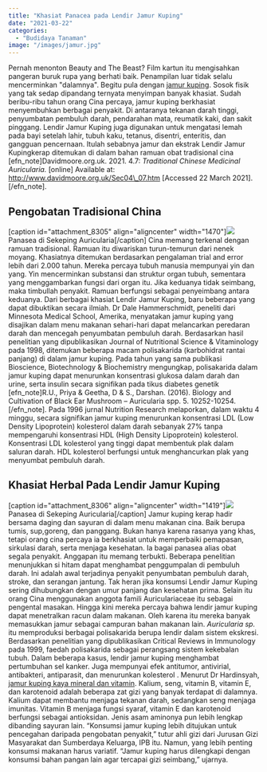 ```yaml
---
title: "Khasiat Panacea pada Lendir Jamur Kuping"
date: "2021-03-22"
categories: 
  - "Budidaya Tanaman"
image: "/images/jamur.jpg"
---
```


Pernah menonton Beauty and The Beast? Film kartun itu mengisahkan pangeran buruk rupa yang berhati baik. Penampilan luar tidak selalu mencerminkan "dalamnya". Begitu pula dengan [jamur kuping](http://www.mushroomnutrition.com/auricularia-auricula). Sosok fisik yang tak sedap dipandang ternyata menyimpan banyak khasiat. Sudah beribu-ribu tahun orang Cina percaya, jamur kuping berkhasiat menyembuhkan berbagai penyakit. Di antaranya tekanan darah tinggi, penyumbatan pembuluh darah, pendarahan mata, reumatik kaki, dan sakit pinggang. Lendir Jamur Kuping juga digunakan untuk mengatasi lemah pada bayi setelah lahir, tubuh kaku, tetanus, disentri, enteritis, dan gangguan pencernaan. Itulah sebabnya jamur dan ekstrak Lendir Jamur Kupingkerap ditemukan di dalam bahan ramuan obat tradisional cina \[efn\_note\]Davidmoore.org.uk. 2021. 4.7: _Traditional Chinese Medicinal Auricularia._ \[online\] Available at: <http://www.davidmoore.org.uk/Sec04\_07.htm> \[Accessed 22 March 2021\].\[/efn\_note\].

## Pengobatan Tradisional China

\[caption id="attachment\_8305" align="aligncenter" width="1470"\][![](/images/jamurkuping.jpg)](http://localhost/mitra/wp-content/uploads/2021/03/jamurkuping.jpg) Panasea di Sekeping Auricularia\[/caption\] Cina memang terkenal dengan ramuan tradisional. Ramuan itu diwariskan turun-temurun dari nenek moyang. Khasiatnya ditemukan berdasarkan pengalaman trial and error lebih dari 2.000 tahun. Mereka percaya tubuh manusia mempunyai yin dan yang. Yin mencerminkan substansi dan struktur organ tubuh, sementara yang menggambarkan fungsi dari organ itu. Jika keduanya tidak seimbang, maka timbullah penyakit. Ramuan berfungsi sebagai penyeimbang antara keduanya. Dari berbagai khasiat Lendir Jamur Kuping, baru beberapa yang dapat dibuktikan secara ilmiah. Dr Dale Hammerschmidt, peneliti dari Minnesota Medical School, Amerika, menyatakan jamur kuping yang disajikan dalam menu makanan sehari-hari dapat melancarkan peredaran darah dan mencegah penyumbatan pembuluh darah. Berdasarkan hasil penelitian yang dipublikasikan Journal of Nutritional Science & Vitaminology pada 1998, ditemukan beberapa macam polisakarida (karbohidrat rantai panjang) di dalam jamur kuping. Pada tahun yang sama publikasi Bioscience, Biotechnology & Biochemistry mengungkap, polisakarida dalam jamur kuping dapat menurunkan konsentrasi glukosa dalam darah dan urine, serta insulin secara signifikan pada tikus diabetes genetik \[efn\_note\]R.U., Priya & Geetha, D & S., Darshan. (2016). Biology and Cultivation of Black Ear Mushroom – Auricularia spp. 5. 10252-10254. \[/efn\_note\]. Pada 1996 jurnal Nutrition Research melaporkan, dalam waktu 4 minggu, secara signifikan jamur kuping menurunkan konsentrasi LDL (Low Density Lipoprotein) kolesterol dalam darah sebanyak 27% tanpa mempengaruhi konsentrasi HDL (High Density Lipoprotein) kolesterol. Konsentrasi LDL kolesterol yang tinggi dapat membentuk plak dalam saluran darah. HDL kolesterol berfungsi untuk menghancurkan plak yang menyumbat pembuluh darah.

## Khasiat Herbal Pada Lendir Jamur Kuping

\[caption id="attachment\_8306" align="aligncenter" width="1419"\][![](/images/jamurkuping1-1.jpg)](http://localhost/mitra/wp-content/uploads/2021/03/jamurkuping1-1.jpg) Panasea di Sekeping Auricularia\[/caption\] Jamur kuping kerap hadir bersama daging dan sayuran di dalam menu makanan cina. Baik berupa tumis, sup,goreng, dan panggang. Bukan hanya karena rasanya yang khas, tetapi orang cina percaya ia berkhasiat untuk memperbaiki pemapasan, sirkulasi darah, serta menjaga kesehatan. Ia bagai panasea alias obat segala penyakit. Anggapan itu memang terbukti. Beberapa penelitian menunjukkan si hitam dapat menghambat penggumpalan di pembuluh darah. Ini adalah awal terjadinya penyakit penyumbatan pembuluh darah, stroke, dan serangan jantung. Tak heran jika konsumsi Lendir Jamur Kuping sering dihubungkan dengan umur panjang dan kesehatan prima. Selain itu orang Cina menggunakan anggota famili Auriculariaceae itu sebagai pengental masakan. Hingga kini mereka percaya bahwa lendir jamur kuping dapat menetralkan racun dalam makanan. Oleh karena itu mereka banyak memasukkan jamur sebagai campuran bahan makanan lain. _Auricularia sp._ itu memproduksi berbagai polisakarida berupa lendir dalam sistem ekskresi. Berdasarkan penelitian yang dipublikasikan Critical Reviews in Immunology pada 1999, faedah polisakarida sebagai perangsang sistem kekebalan tubuh. Dalam beberapa kasus, lendir jamur kuping menghambat pertumbuhan sel kanker. Juga mempunyai efek antitumor, antivirial, antibakteri, antiparasit, dan menurunkan kolesterol . Menurut Dr Hardinsyah, [jamur kuping kaya mineral dan vitamin](http://localhost/mitra/prospek-bisnis-menggiurkan-lewat.html). Kalium, seng, vitamin B, vitamin E, dan karotenoid adalah beberapa zat gizi yang banyak terdapat di dalamnya. Kalium dapat membantu menjaga tekanan darah, sedangkan seng menjaga imunitas. Vitamin B menjaga fungsi syaraf, vitamin E dan karotenoid berfungsi sebagai antioksidan. Jenis asam aminonya pun lebih lengkap dibanding sayuran lain. “Konsumsi jamur kuping lebih ditujukan untuk pencegahan daripada pengobatan penyakit,” tutur ahli gizi dari Jurusan Gizi Masyarakat dan Sumberdaya Keluarga, IPB itu. Namun, yang lebih penting konsumsi makanan harus variatif. “Jamur kuping harus dilengkapi dengan konsumsi bahan pangan lain agar tercapai gizi seimbang,” ujarnya.
